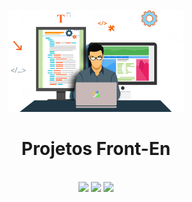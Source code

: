 <p align="center">
<img src="/foto1.png" width="280" alt="Aprenda Front-end">
</p>
<h1 align="center"> Projetos Front-En </h1> <br>
<div align="center"> 
  <img src="https://img.shields.io/badge/HTML5-E34F26?style=for-the-badge&logo=html5&logoColor=white" target="_blank"></a>
  <img src="https://img.shields.io/badge/CSS3-1572B6?style=for-the-badge&logo=css3&logoColor=white" target="_blank"></a>
 	<img src="https://img.shields.io/badge/JavaScript-323330?style=for-the-badge&logo=javascript&logoColor=F7DF1E" target="_blank"></a>  
</div>

##


